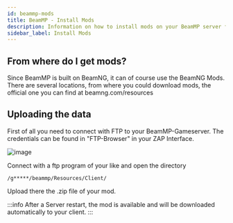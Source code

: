 ```yaml
---
id: beammp-mods
title: BeamMP - Install Mods
description: Information on how to install mods on your BeamMP server from ZAP-Hosting - ZAP-Hosting.com documentation
sidebar_label: Install Mods
---
```


## From where do I get mods?
Since BeamMP is built on BeamNG, it can of course use the BeamNG Mods.
There are several locations, from where you could download mods, the official one you can find at beamng.com/resources

## Uploading the data
First of all you need to connect with FTP to your BeamMP-Gameserver. The credentials can be found in "FTP-Browser" in your ZAP Interface.

![image](https://user-images.githubusercontent.com/13604413/159179655-1a67846c-c767-45a5-a86c-5aa617e992a2.png)

Connect with a ftp program of your like and open the directory

```
/g*****/beammp/Resources/Client/
```

Upload there the .zip file of your mod.

:::info
After a Server restart, the mod is available and will be downloaded automatically to your client.
:::

